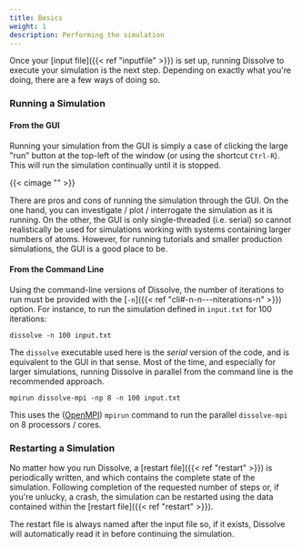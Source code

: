 ```yaml
---
title: Basics
weight: 1
description: Performing the simulation
---
```


Once your [input file]({{< ref "inputfile" >}}) is set up, running Dissolve to execute your simulation is the next step. Depending on exactly what you're doing, there are a few ways of doing so.

### Running a Simulation

#### From the GUI

Running your simulation from the GUI is simply a case of clicking the large "run" button at the top-left of the window (or using the shortcut `Ctrl-R`). This will run the simulation continually until it is stopped.

{{< cimage "" >}}

There are pros and cons of running the simulation through the GUI. On the one hand, you can investigate / plot / interrogate the simulation as it is running. On the other, the GUI is only single-threaded (i.e. serial) so cannot realistically be used for simulations working with  systems containing larger numbers of atoms. However, for running tutorials and smaller production simulations, the GUI is a good place to be.

#### From the Command Line

Using the command-line versions of Dissolve, the number of iterations to run must be provided with the [`-n`]({{< ref "cli#-n-n---niterations-n" >}}) option. For instance, to run the simulation defined in `input.txt` for 100 iterations:

```
dissolve -n 100 input.txt
```

The `dissolve` executable used here is the _serial_ version of the code, and is equivalent to the GUI in that sense. Most of the time, and especially for larger simulations, running Dissolve in parallel from the command line is the recommended approach.

```
mpirun dissolve-mpi -np 8 -n 100 input.txt
```

This uses the ([OpenMPI](https://www.open-mpi.org/)) `mpirun` command to run the parallel `dissolve-mpi` on 8 processors / cores.

### Restarting a Simulation

No matter how you run Dissolve, a [restart file]({{< ref "restart" >}}) is periodically written, and which contains the complete state of the simulation. Following completion of the requested number of steps or, if you're unlucky, a crash, the simulation can be restarted using the data contained within the [restart file]({{< ref "restart" >}}).

The restart file is always named after the input file so, if it exists, Dissolve will automatically read it in before continuing the simulation.
